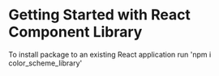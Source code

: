 # Getting Started with React Component Library

To install package to an existing React application run 'npm i color_scheme_library'